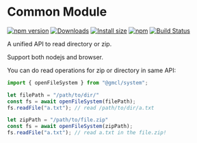 # Common Module

[![npm version](https://img.shields.io/npm/v/@gmcl/system.svg)](https://www.npmjs.com/package/@gmcl/system)
[![Downloads](https://img.shields.io/npm/dm/@gmcl/system.svg)](https://npmjs.com/@gmcl/system)
[![Install size](https://packagephobia.now.sh/badge?p=@gmcl/system)](https://packagephobia.now.sh/result?p=@gmcl/system)
[![npm](https://img.shields.io/npm/l/@gmcl/minecraft-launcher-core.svg)](https://github.com/voxelum/minecraft-launcher-core-node/blob/master/LICENSE)
[![Build Status](https://github.com/voxelum/minecraft-launcher-core-node/workflows/Build/badge.svg)](https://github.com/GerdaMC/minecraft-launcher-core-node/actions?query=workflow%3ABuild)

A unified API to read directory or zip.

Support both nodejs and browser.

You can do read operations for zip or directory in same API:

```ts
import { openFileSystem } from "@gmcl/system";

let filePath = "/path/to/dir/"
const fs = await openFileSystem(filePath);
fs.readFile("a.txt"); // read /path/to/dir/a.txt

let zipPath = "/path/to/file.zip"
const fs = await openFileSystem(zipPath);
fs.readFile("a.txt"); // read a.txt in the file.zip!
```


